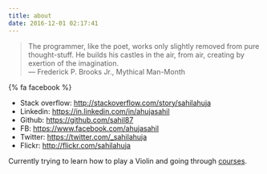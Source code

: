 ```yaml
---
title: about
date: 2016-12-01 02:17:41
---
```


> The programmer, like the poet, works only slightly removed from pure thought-stuff. He builds his castles in the air, from air, creating by exertion of the imagination.</br>
> ― Frederick P. Brooks Jr., Mythical Man-Month

{% fa facebook %} 

* Stack overflow: http://stackoverflow.com/story/sahilahuja
* Linkedin: https://in.linkedin.com/in/ahujasahil
* Github: https://github.com/sahil87
* FB: https://www.facebook.com/ahujasahil
* Twitter: https://twitter.com/_sahilahuja
* Flickr: http://flickr.com/sahilahuja

Currently trying to learn how to play a Violin and going through [courses](https://www.class-central.com/u/247939).
